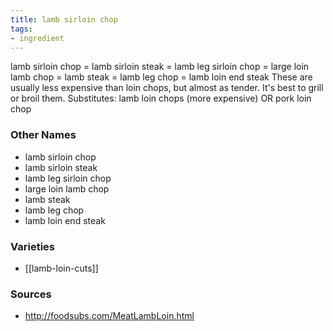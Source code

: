 ```yaml
---
title: lamb sirloin chop
tags:
- ingredient
---
```

lamb sirloin chop = lamb sirloin steak = lamb leg sirloin chop = large loin lamb chop = lamb steak = lamb leg chop = lamb loin end steak These are usually less expensive than loin chops, but almost as tender. It's best to grill or broil them. Substitutes: lamb loin chops (more expensive) OR pork loin chop

### Other Names

* lamb sirloin chop
* lamb sirloin steak
* lamb leg sirloin chop
* large loin lamb chop
* lamb steak
* lamb leg chop
* lamb loin end steak

### Varieties

* [[lamb-loin-cuts]]

### Sources
* http://foodsubs.com/MeatLambLoin.html
